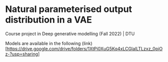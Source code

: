 # Natural parameterised output distribution in a VAE
Course project in Deep generative modelling (Fall 2022) | DTU

Models are available in the following (link)[https://drive.google.com/drive/folders/1XtPi0XuG5Kq4xLCGlalLTLzxz_0piOz-?usp=sharing]
